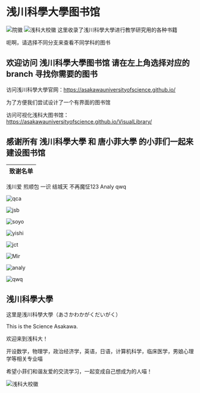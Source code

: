 # 浅川科學大學图书馆
![院徽](https://github.com/user-attachments/assets/cd139e47-feea-445c-b946-21bdf8ed4114)
![浅科大校徽](https://github.com/user-attachments/assets/e479e841-c39f-4124-b1c6-65bc4d78a4f4)
这里收录了浅川科學大學进行教学研究用的各种书籍

呃啊，请选择不同分支来查看不同学科的图书

## 欢迎访问 浅川科學大學图书馆 请在左上角选择对应的 branch 寻找你需要的图书

访问浅川科學大學官网：https://asakawauniversityofscience.github.io/

为了方便我们尝试设计了一个有界面的图书馆

访问可视化浅科大图书馆：https://asakawauniversityofscience.github.io/VisualLibrary/

感谢所有 浅川科學大學 和 唐小菲大學 的小菲们一起来建设图书馆
-------------------------------------------------------------------------------------------------------------------------------------------------
致谢名单 |
---|
浅川爱
煎顺包
一识
结城天
不再魔怔123
Analy
qwq

![qca](https://github.com/user-attachments/assets/e20bf810-8681-4920-a067-208d05827470)

![jsb](https://github.com/user-attachments/assets/9ef7a174-1f5c-4b1c-bbe5-255329438655)

![soyo](https://github.com/user-attachments/assets/0b25e9bd-06f7-49ec-badd-76cc71992acb)

![yishi](https://github.com/user-attachments/assets/50ab91ab-410a-4915-bcc8-84f766221ef3)

![jct](https://github.com/user-attachments/assets/aa374400-508d-4b2e-b10e-21873069ff69)

![Mir](https://github.com/user-attachments/assets/333b163d-7999-4494-b533-ee6fe207d3b1)

![analy](https://github.com/user-attachments/assets/ea84866d-4da8-49ab-a955-774f9e1a1bfc)

![qwq](https://github.com/user-attachments/assets/ccbdc2ad-c5a8-42bb-8386-9ad0c6ec7041)

浅川科學大學
---------------------------------------------------------
这里是浅川科學大學（あさかわかがくだいがく）

This is the Science Asakawa.

欢迎来到浅科大！

开设数学，物理学，政治经济学，英语，日语，计算机科学，临床医学，男娘心理学等相关专业喵

希望小菲们和谐友爱的交流学习，一起变成自己想成为的人喵！

![浅科大校徽](https://github.com/user-attachments/assets/e479e841-c39f-4124-b1c6-65bc4d78a4f4)


